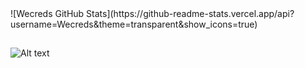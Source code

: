 <div>
  ![Wecreds GitHub Stats](https://github-readme-stats.vercel.app/api?username=Wecreds&theme=transparent&show_icons=true)
 
 ##
  </div>
 
![Alt text](https://spotify-recently-played-readme.vercel.app/api?user=tjes8bziz5ju7eorgpxdh6laq&unique={true|1|on|yes})
